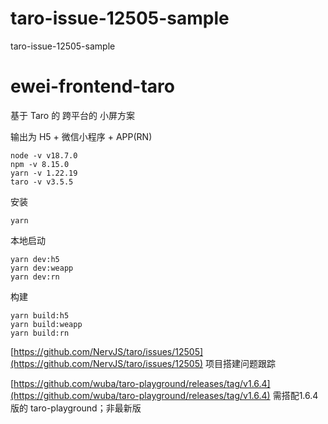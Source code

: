 # taro-issue-12505-sample

taro-issue-12505-sample

# ewei-frontend-taro

基于 Taro 的 跨平台的 小屏方案

输出为 H5 + 微信小程序 + APP(RN)

```
node -v v18.7.0
npm -v 8.15.0
yarn -v 1.22.19
taro -v v3.5.5
```

安装

```
yarn
```

本地启动

```
yarn dev:h5
yarn dev:weapp
yarn dev:rn
```

构建

```
yarn build:h5
yarn build:weapp
yarn build:rn
```

[https://github.com/NervJS/taro/issues/12505](https://github.com/NervJS/taro/issues/12505) 项目搭建问题跟踪

[https://github.com/wuba/taro-playground/releases/tag/v1.6.4](https://github.com/wuba/taro-playground/releases/tag/v1.6.4) 需搭配1.6.4版的 taro-playground；非最新版
